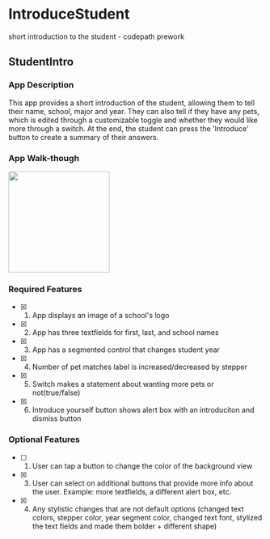 # IntroduceStudent
short introduction to the student - codepath prework

## StudentIntro

### App Description

This app provides a short introduction of the student, allowing them to tell their name, school, major and year. They can also tell if they have any pets, which is edited through a customizable toggle and whether they would like more through a switch. At the end, the student can press the 'Introduce' button to create a summary of their answers.

### App Walk-though

<img src="https://im2.ezgif.com/tmp/ezgif-2-a8c2b37a8b.gif" width=200><br>


### Required Features

- [x] 1. App displays an image of a school's logo
- [x] 2. App has three textfields for first, last, and school names
- [x] 3. App has a segmented control that changes student year
- [x] 4. Number of pet matches label is increased/decreased by stepper
- [x] 5. Switch makes a statement about wanting more pets or not(true/false) 
- [x] 6. Introduce yourself button shows alert box with an introduciton and dismiss button

### Optional Features

- [ ] 1. User can tap a button to change the color of the background view
- [x] 3. User can select on additional buttons that provide more info about the user. Example: more textfields, a different alert box, etc.
- [x] 4. Any stylistic changes that are not default options (changed text colors, stepper color, year segment color, changed text font, stylized the text fields and made them bolder + different shape)
